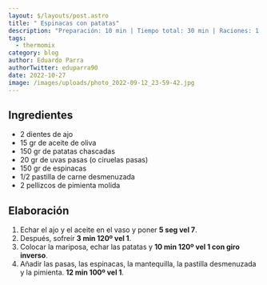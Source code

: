 ```yaml
---
layout: $/layouts/post.astro
title: " Espinacas con patatas"
description: "Preparación: 10 min | Tiempo total: 30 min | Raciones: 1 - 2"
tags:
  - thermomix
category: blog
author: Eduardo Parra
authorTwitter: eduparra90
date: 2022-10-27
image: /images/uploads/photo_2022-09-12_23-59-42.jpg
---
```

## Ingredientes

* 2 dientes de ajo
* 15 gr de aceite de oliva
* 150 gr de patatas chascadas
* 20 gr de uvas pasas (o ciruelas pasas)
* 150 gr de espinacas
* 1/2 pastilla de carne desmenuzada
* 2 pellizcos de pimienta molida

## Elaboración

1. Echar el ajo y el aceite en el vaso y poner **5 seg vel 7**.
2. Después, sofreír **3 min 120º vel 1**.
3. Colocar la mariposa, echar las patatas y **10 min 120º vel 1 con giro inverso**.
4. Añadir las pasas, las espinacas, la mantequilla, la pastilla desmenuzada y la pimienta. **12 min 100º vel 1**.